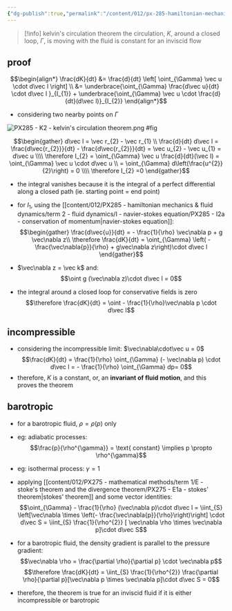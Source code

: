 ```yaml
---
{"dg-publish":true,"permalink":"/content/012/px-285-hamiltonian-mechanics-and-fluid-dynamics/term-2-fluid-dynamics/k-circulation-and-vorticity/px-285-k2-kelvin-s-circulation-theorem/","noteIcon":"1","created":"2025-02-13T14:28:19.073+00:00","updated":"2025-02-14T13:46:26.757+00:00"}
---
```


>[!info] kelvin's circulation theorem
>the circulation, $K$, around a closed loop, $\Gamma$, is moving with the fluid is constant for an inviscid flow
## proof

$$\begin{align*}
\frac{dK}{dt} &= \frac{d}{dt} \left[ \oint_{\Gamma} \vec u \cdot d\vec l \right] \\
&= \underbrace{\oint_{\Gamma} \frac{d\vec u}{dt} \cdot d\vec l }_{I_{1}} + \underbrace{\oint_{\Gamma} \vec u \cdot \frac{d}{dt}(d\vec l)}_{I_{2}}
\end{align*}$$
- considering two nearby points on $\Gamma$

![PX285 - K2 - kelvin's circulation theorem.png](/img/user/pics/PX285%20-%20K2%20-%20kelvin's%20circulation%20theorem.png)
#fig 

$$\begin{gather}
d\vec l = \vec r_{2} - \vec r_{1} \\
\frac{d}{dt} d\vec l = \frac{d\vec{r_{2}}}{dt} - \frac{d\vec{r_{2}}}{dt} = \vec u_{2} - \vec u_{1} = d\vec u \\\\
\therefore I_{2} = \oint_{\Gamma} \vec u \frac{d}{dt}(\vec l) = \oint_{\Gamma} \vec u \cdot d\vec u \\
= \oint_{\Gamma} d\left(\frac{u^{2}}{2}\right) = 0 \\\\
\therefore I_{2} =0
\end{gather}$$
- the integral vanishes because it is the integral of a perfect differential along a closed path (ie. starting point = end point)

- for $I_{1}$, using the [[content/012/PX285 - hamiltonian mechanics & fluid dynamics/term 2 - fluid dynamics/I - navier-stokes equation/PX285 - I2a - conservation of momentum\|navier-stokes equation]]:
$$\begin{gather}
\frac{d\vec{u}}{dt} = - \frac{1}{\rho} \vec\nabla p + g \vec\nabla z\\
\therefore \frac{dK}{dt} = \oint_{\Gamma} \left( - \frac{\vec\nabla{p}}{\rho} + g\vec\nabla z\right)\cdot d\vec l
\end{gather}$$

- $\vec\nabla z = \vec k$ and:
$$\oint g (\vec\nabla z)\cdot d\vec l = 0$$
- the integral around a closed loop for conservative fields is zero
$$\therefore \frac{dK}{dt} = \oint - \frac{1}{\rho}\vec\nabla p \cdot d\vec l$$
## incompressible
- considering the incompressible limit: $\vec\nabla\cdot\vec u = 0$
$$\frac{dK}{dt} = \frac{1}{\rho} \oint_{\Gamma} (- \vec\nabla p) \cdot d\vec l = - \frac{1}{\rho} \oint_{\Gamma} dp= 0$$
- therefore, $K$ is a constant, or, an **invariant of fluid motion**, and this proves the theorem
## barotropic
- for a barotropic fluid, $\rho = \rho(p)$ only
- eg: adiabatic processes:
$$\frac{p}{\rho^{\gamma}} = \text{ constant} \implies p \propto \rho^{\gamma}$$

- eg: isothermal process: $\gamma = 1$
- applying [[content/012/PX275 - mathematical methods/term 1/E - stoke's theorem and the divergence theorem/PX275 - E1a - stokes' theorem\|stokes' theorem]] and some vector identities:
$$\oint_{\Gamma} - \frac{1}{\rho} (\vec\nabla p)\cdot d\vec l = \iint_{S} \left[\vec\nabla  \times \left(- \frac{\vec\nabla{p}}{\rho}\right)\right] \cdot d\vec S = \iint_{S} \frac{1}{\rho^{2}} [ \vec\nabla \rho \times \vec\nabla p]\cdot d\vec S$$
- for a barotropic fluid, the density gradient is parallel to the pressure gradient:
$$\vec\nabla \rho = \frac{\partial  \rho}{\partial p} \cdot \vec\nabla p$$
$$\therefore \frac{dK}{dt} = \iint_{S} \frac{1}{\rho^{2}} \frac{\partial  \rho}{\partial p}[\vec\nabla p \times \vec\nabla p]\cdot d\vec S = 0$$

- therefore, the theorem is true for an inviscid fluid if it is either incompressible or barotropic
